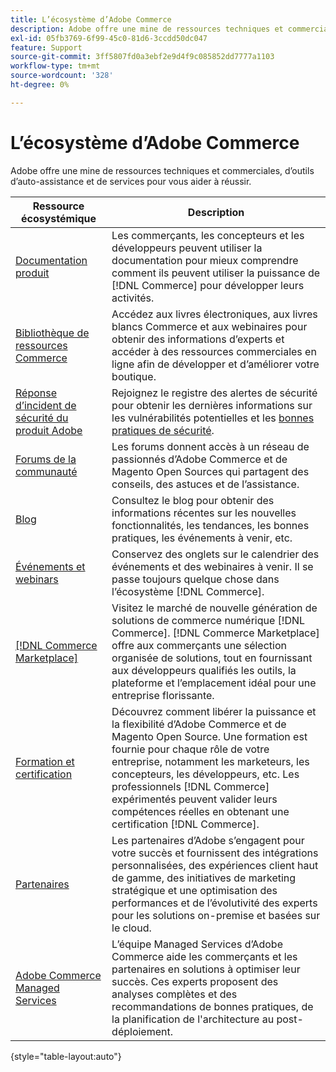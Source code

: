```yaml
---
title: L’écosystème d’Adobe Commerce
description: Adobe offre une mine de ressources techniques et commerciales, d’outils d’auto-assistance et de services pour aider les commerçants à réussir.
exl-id: 05fb3769-6f99-45c0-81d6-3ccdd50dc047
feature: Support
source-git-commit: 3ff5807fd0a3ebf2e9d4f9c085852dd7777a1103
workflow-type: tm+mt
source-wordcount: '328'
ht-degree: 0%

---
```


# L’écosystème d’Adobe Commerce

Adobe offre une mine de ressources techniques et commerciales, d’outils d’auto-assistance et de services pour vous aider à réussir.

| Ressource écosystémique | Description |
| ------------------ | ----------- |
| [Documentation produit][1] | Les commerçants, les concepteurs et les développeurs peuvent utiliser la documentation pour mieux comprendre comment ils peuvent utiliser la puissance de [!DNL Commerce] pour développer leurs activités. |
| [Bibliothèque de ressources Commerce][3] | Accédez aux livres électroniques, aux livres blancs Commerce et aux webinaires pour obtenir des informations d’experts et accéder à des ressources commerciales en ligne afin de développer et d’améliorer votre boutique. |
| [Réponse d’incident de sécurité du produit Adobe][4] | Rejoignez le registre des alertes de sécurité pour obtenir les dernières informations sur les vulnérabilités potentielles et les [bonnes pratiques de sécurité][5]. |
| [Forums de la communauté][6] | Les forums donnent accès à un réseau de passionnés d’Adobe Commerce et de Magento Open Sources qui partagent des conseils, des astuces et de l’assistance. |
| [Blog][7] | Consultez le blog pour obtenir des informations récentes sur les nouvelles fonctionnalités, les tendances, les bonnes pratiques, les événements à venir, etc. |
| [Événements et webinars][8] | Conservez des onglets sur le calendrier des événements et des webinaires à venir. Il se passe toujours quelque chose dans l’écosystème [!DNL Commerce]. |
| [[!DNL Commerce Marketplace]][9] | Visitez le marché de nouvelle génération de solutions de commerce numérique [!DNL Commerce]. [!DNL Commerce Marketplace] offre aux commerçants une sélection organisée de solutions, tout en fournissant aux développeurs qualifiés les outils, la plateforme et l’emplacement idéal pour une entreprise florissante. |
| [Formation et certification][10] | Découvrez comment libérer la puissance et la flexibilité d’Adobe Commerce et de Magento Open Source. Une formation est fournie pour chaque rôle de votre entreprise, notamment les marketeurs, les concepteurs, les développeurs, etc. Les professionnels [!DNL Commerce] expérimentés peuvent valider leurs compétences réelles en obtenant une certification [!DNL Commerce]. |
| [Partenaires][12] | Les partenaires d’Adobe s’engagent pour votre succès et fournissent des intégrations personnalisées, des expériences client haut de gamme, des initiatives de marketing stratégique et une optimisation des performances et de l’évolutivité des experts pour les solutions on-premise et basées sur le cloud. |
| [Adobe Commerce Managed Services][13] | L’équipe Managed Services d’Adobe Commerce aide les commerçants et les partenaires en solutions à optimiser leur succès. Ces experts proposent des analyses complètes et des recommandations de bonnes pratiques, de la planification de l&#39;architecture au post-déploiement. |

{style="table-layout:auto"}

[1]: https://experienceleague.adobe.com/docs/commerce.html?lang=fr
[3]: https://business.adobe.com/fr/resources/main.html?Products+%26+Services=Commerce%252CCommerce%2520Cloud
[4]: https://helpx.adobe.com/fr/security.html
[5]: https://www.adobe.com/content/dam/cc/en/security/pdfs/Adobe-Magento-Commerce-Best-Practices-Guide.pdf
[6]: https://community.magento.com/
[7]: https://business.adobe.com/fr/blog/
[8]: https://www.adobe.com/events.html
[9]: https://marketplace.magento.com/
[10]: https://learning.adobe.com/catalog.html?solution=Adobe%20Commerce
[12]: https://business.adobe.com/fr/products/magento/partners.html
[13]: https://business.adobe.com/fr/products/magento/fully-managed-service.html
